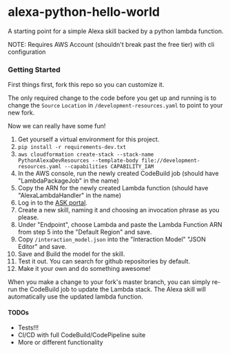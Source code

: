 # alexa-python-hello-world
A starting point for a simple Alexa skill backed by a python lambda function.

NOTE: Requires AWS Account (shouldn't break past the free tier) with cli configuration


### Getting Started
First things first, fork this repo so you can customize it.

The only required change to the code before you get up and running is to change the `Source` `Location` in `/development-resources.yaml` to point to your new fork.

Now we can really have some fun!

1. Get yourself a virtual environment for this project.
2. `pip install -r requirements-dev.txt`
3. `aws cloudformation create-stack --stack-name PythonAlexaDevResources --template-body file://development-resources.yaml --capabilities CAPABILITY_IAM`
4. In the AWS console, run the newly created CodeBuild job (should have "LambdaPackageJob" in the name)
5. Copy the ARN for the newly created Lambda function (should have "AlexaLambdaHandler" in the name)
6. Log in to the [ASK portal](https://developer.amazon.com/alexa/console/ask).
7. Create a new skill, naming it and choosing an invocation phrase as you please.
8. Under "Endpoint", choose Lambda and paste the Lambda Function ARN from step 5 into the "Default Region" and save.
9. Copy `/interaction_model.json` into the "Interaction Model" "JSON Editor" and save.
10. Save and Build the model for the skill.
11. Test it out. You can search for github repositories by default.
12. Make it your own and do something awesome!

When you make a change to your fork's master branch, you can simply re-run the CodeBuild job to update the Lambda stack. The Alexa skill will automatically use the updated lambda function.


#### TODOs
* Tests!!!
* CI/CD with full CodeBuild/CodePipeline suite
* More or different functionality

